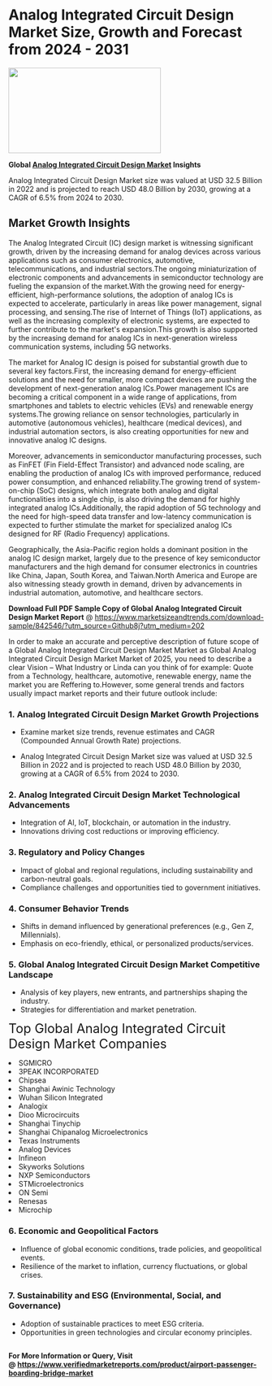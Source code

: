<H1>Analog Integrated Circuit Design Market Size, Growth and Forecast from 2024 - 2031</H1><img class="aligncenter size-medium wp-image-584254" src="https://thirdeyenews.in/wp-content/uploads/2024/09/Global-Market-Research-300x168.jpeg" alt="" width="300" height="168" /><p><strong>Global&nbsp;<a href="https://www.marketsizeandtrends.com/download-sample/842546/?utm_source=Github8j?utm_medium=202">Analog Integrated Circuit Design Market</a> Insights</strong></p><p>Analog Integrated Circuit Design Market size was valued at USD 32.5 Billion in 2022 and is projected to reach USD 48.0 Billion by 2030, growing at a CAGR of 6.5% from 2024 to 2030.</p><p><h2>Market Growth Insights</h2> <p>The Analog Integrated Circuit (IC) design market is witnessing significant growth, driven by the increasing demand for analog devices across various applications such as consumer electronics, automotive, telecommunications, and industrial sectors.The ongoing miniaturization of electronic components and advancements in semiconductor technology are fueling the expansion of the market.With the growing need for energy-efficient, high-performance solutions, the adoption of analog ICs is expected to accelerate, particularly in areas like power management, signal processing, and sensing.The rise of Internet of Things (IoT) applications, as well as the increasing complexity of electronic systems, are expected to further contribute to the market's expansion.This growth is also supported by the increasing demand for analog ICs in next-generation wireless communication systems, including 5G networks.</p> <p>The market for Analog IC design is poised for substantial growth due to several key factors.First, the increasing demand for energy-efficient solutions and the need for smaller, more compact devices are pushing the development of next-generation analog ICs.Power management ICs are becoming a critical component in a wide range of applications, from smartphones and tablets to electric vehicles (EVs) and renewable energy systems.The growing reliance on sensor technologies, particularly in automotive (autonomous vehicles), healthcare (medical devices), and industrial automation sectors, is also creating opportunities for new and innovative analog IC designs.</p> <p>Moreover, advancements in semiconductor manufacturing processes, such as FinFET (Fin Field-Effect Transistor) and advanced node scaling, are enabling the production of analog ICs with improved performance, reduced power consumption, and enhanced reliability.The growing trend of system-on-chip (SoC) designs, which integrate both analog and digital functionalities into a single chip, is also driving the demand for highly integrated analog ICs.Additionally, the rapid adoption of 5G technology and the need for high-speed data transfer and low-latency communication is expected to further stimulate the market for specialized analog ICs designed for RF (Radio Frequency) applications.</p> <p>Geographically, the Asia-Pacific region holds a dominant position in the analog IC design market, largely due to the presence of key semiconductor manufacturers and the high demand for consumer electronics in countries like China, Japan, South Korea, and Taiwan.North America and Europe are also witnessing steady growth in demand, driven by advancements in industrial automation, automotive, and healthcare sectors.</p> <p><span class=""><strong>Download Full PDF Sample Copy of Global Analog Integrated Circuit Design Market Report</strong> @ <a href="https://www.marketsizeandtrends.com/download-sample/842546/?utm_source=Github8j?utm_medium=202" target="_blank">https://www.marketsizeandtrends.com/download-sample/842546/?utm_source=Github8j?utm_medium=202</a></span></p><p>In order to make an accurate and perceptive description of future scope of a Global&nbsp;Analog Integrated Circuit Design Market Market as Global&nbsp;Analog Integrated Circuit Design Market Market of 2025, you need to describe a clear Vision &ndash; What Industry or Linda can you think of for example: Quote from a Technology, healthcare, automotive, renewable energy, name the market you are Reffering to.However, some general trends and factors usually impact market reports and their future outlook include:</p><h3>1.&nbsp;<strong>Analog Integrated Circuit Design Market Growth Projections</strong></h3><ul><li>Examine market size trends, revenue estimates and CAGR (Compounded Annual Growth Rate) projections.</li><li><p>Analog Integrated Circuit Design Market size was valued at USD 32.5 Billion in 2022 and is projected to reach USD 48.0 Billion by 2030, growing at a CAGR of 6.5% from 2024 to 2030.</p></li></ul><h3>2.&nbsp;<strong>Analog Integrated Circuit Design Market Technological Advancements</strong></h3><ul><li>Integration of AI, IoT, blockchain, or automation in the industry.</li><li>Innovations driving cost reductions or improving efficiency.</li></ul><h3>3.&nbsp;<strong>Regulatory and Policy Changes</strong></h3><ul><li>Impact of global and regional regulations, including sustainability and carbon-neutral goals.</li><li>Compliance challenges and opportunities tied to government initiatives.</li></ul><h3>4.&nbsp;<strong>Consumer Behavior Trends</strong></h3><ul><li>Shifts in demand influenced by generational preferences (e.g., Gen Z, Millennials).</li><li>Emphasis on eco-friendly, ethical, or personalized products/services.</li></ul><h3>5.&nbsp;<strong>Global Analog Integrated Circuit Design Market Competitive Landscape</strong></h3><ul><li>Analysis of key players, new entrants, and partnerships shaping the industry.</li><li>Strategies for differentiation and market penetration.</li></ul><p data-pm-slice="1 1 []"><span style="color: inherit; font-family: inherit; font-size: 25px;">Top Global Analog Integrated Circuit Design Market Companies</span></p><div class="" data-test-id=""><p><li>SGMICRO</li><li> 3PEAK INCORPORATED</li><li> Chipsea</li><li> Shanghai Awinic Technology</li><li> Wuhan Silicon Integrated</li><li> Analogix</li><li> Dioo Microcircuits</li><li> Shanghai Tinychip</li><li> Shanghai Chipanalog Microelectronics</li><li> Texas Instruments</li><li> Analog Devices</li><li> Infineon</li><li> Skyworks Solutions</li><li> NXP Semiconductors</li><li> STMicroelectronics</li><li> ON Semi</li><li> Renesas</li><li> Microchip</li></p></div><h3>6.&nbsp;<strong>Economic and Geopolitical Factors</strong></h3><ul><li>Influence of global economic conditions, trade policies, and geopolitical events.</li><li>Resilience of the market to inflation, currency fluctuations, or global crises.</li></ul><h3>7.&nbsp;<strong>Sustainability and ESG (Environmental, Social, and Governance)</strong></h3><ul><li>Adoption of sustainable practices to meet ESG criteria.</li><li>Opportunities in green technologies and circular economy principles.</li></ul><h2><strong style="font-size: 14px;">For More Information or Query, Visit @&nbsp;</strong><a style="background-color: #ffffff; font-size: 14px;" href="https://www.marketsizeandtrends.com/report/analog-integrated-circuit-design-market/" target="_blank">https://www.verifiedmarketreports.com/product/airport-passenger-boarding-bridge-market</a></h2>